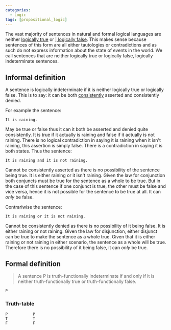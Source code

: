 ```yaml
---
categories:
  - Logic 
tags: [propositional_logic]
---
```


The vast majority of sentences in natural and formal logical languages are neither [ logically true](Logical%20truth%20and%20falsity.md#logical-truth) or [\| logically false](Logical%20truth%20and%20falsity.md#logical-falsity). This makes sense because sentences of this form are all either tautologies or contradictions and as such do not express information about the state of events in the world. We call sentences that are neither logically true or logically false, logically indeterminate sentences.

## Informal definition

A sentence is logically indeterminate if it is neither logically true or logically false. This is to say: it can be both [consistently](Consistency.md) asserted and consistently denied.

For example the sentence:

````
It is raining.
````

May be true or false thus it can it both be asserted and denied quite consistently. It is true if it actually is raining and false if it actually is not raining. There is no logical contradiction in saying it is raining when it isn't raining, this assertion is simply false. There is a contradiction in saying it is both states. Thus the sentence:

````
It is raining and it is not raining.
````

Cannot be consistently asserted as there is no possibility of the sentence being true. It is either raining or it isn't raining. Given the law for conjunction both conjuncts must be true for the sentence as a whole to be true. But in the case of this sentence if one conjunct is true, the other must be false and vice versa, hence it is not possible for the sentence to be true at all. It can *only* be false.

Contrariwise the sentence:

````
It is raining or it is not raining.
````

Cannot be consistently denied as there is no possibility of it being false. It is either raining or not raining. Given the law for disjunction, either disjunct can be true to make the sentence as a whole true. Given that it is either raining or not raining in either scenario, the sentence as a whole will be true. Therefore there is no possibility of it being false, it can *only* be true.

## Formal definition

 > 
 > A sentence P is truth-functionally indeterminate if and only if it is neither truth-functionally true or truth-functionally false.

````
P
````

### Truth-table

````
P			P
T			T
F			F
````
